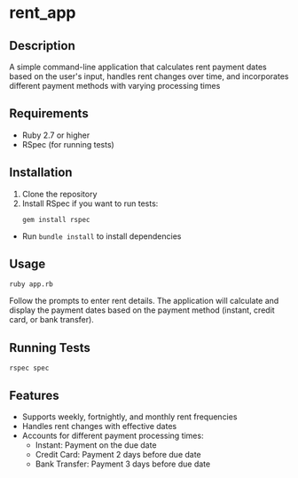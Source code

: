 # rent_app

## Description
A simple command-line application that calculates rent payment dates based on the user's input, handles rent changes over time, and incorporates different payment methods with varying processing times

## Requirements
- Ruby 2.7 or higher
- RSpec (for running tests)

## Installation
1. Clone the repository
2. Install RSpec if you want to run tests:
   ```
   gem install rspec
   ```
- Run `bundle install` to install dependencies

## Usage
```
ruby app.rb
```

Follow the prompts to enter rent details. The application will calculate and display the payment dates based on the payment method (instant, credit card, or bank transfer).

## Running Tests
```
rspec spec
```

## Features
- Supports weekly, fortnightly, and monthly rent frequencies
- Handles rent changes with effective dates
- Accounts for different payment processing times:
  - Instant: Payment on the due date
  - Credit Card: Payment 2 days before due date
  - Bank Transfer: Payment 3 days before due date
